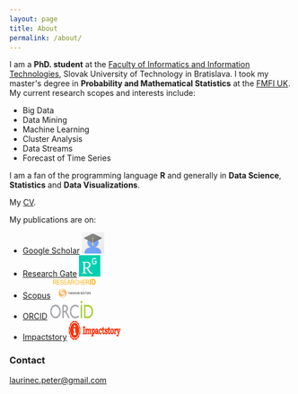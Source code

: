```yaml
---
layout: page
title: About
permalink: /about/
---
```


I am a **PhD. student** at the [Faculty of Informatics and Information Technologies](http://www.fiit.stuba.sk/en.html?page_id=749), Slovak University of Technology in Bratislava. I took my master's degree in **Probability and Mathematical Statistics** at the [FMFI UK](http://fmph.uniba.sk/en/). My current research scopes and interests include:

 * Big Data
 * Data Mining
 * Machine Learning
 * Cluster Analysis
 * Data Streams
 * Forecast of Time Series

I am a fan of the programming language **R** and generally in **Data Science**, **Statistics** and **Data Visualizations**.

My [CV](/images/CV.pdf).

My publications are on:

 * [Google Scholar](https://scholar.google.sk/citations?user=1fEwHTkAAAAJ&hl=en) <a href="https://scholar.google.sk/citations?user=1fEwHTkAAAAJ&hl=en"><img src="/images/avatars/avatarscholar.png" width="40" height="38" border="0"/></a>
 * [Research Gate](https://www.researchgate.net/profile/Peter_Laurinec) <a href="https://www.researchgate.net/profile/Peter_Laurinec"><img src="/images/avatars/avatarRG.png" width="38" height="38" border="0"/></a>
 * [Scopus](http://www.researcherid.com/rid/Q-2356-2016) <a href="http://www.researcherid.com/rid/Q-2356-2016"><img src="/images/avatars/avatarscopus.png" width="78" height="36" border="0"/></a>
 * [ORCID](http://orcid.org/0000-0002-3501-8783) <a href="http://orcid.org/0000-0002-3501-8783"><img src="/images/avatars/avatarorcid.png" width="78" height="34" border="0"/></a>
 * [Impactstory](https://impactstory.org/u/0000-0002-3501-8783/publications) <a href="https://impactstory.org/u/0000-0002-3501-8783/publications"><img src="/images/avatars/avatarimpact.png" width="92" height="34" border="0"/></a>

### Contact

[laurinec.peter@gmail.com](mailto:laurinec.peter@gmail.com)
